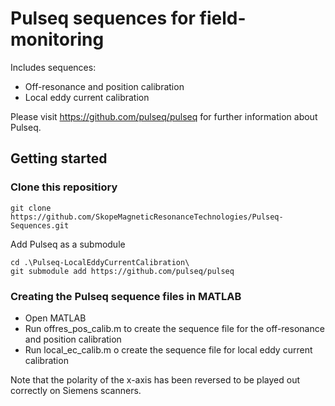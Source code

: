 # Pulseq sequences for field-monitoring

Includes sequences:

 - Off-resonance and position calibration
 - Local eddy current calibration

Please visit https://github.com/pulseq/pulseq for further information about Pulseq.

## Getting started

### Clone this repositiory 

    git clone https://github.com/SkopeMagneticResonanceTechnologies/Pulseq-Sequences.git

Add Pulseq as a submodule

    cd .\Pulseq-LocalEddyCurrentCalibration\
    git submodule add https://github.com/pulseq/pulseq
    
### Creating the Pulseq sequence files in MATLAB  

 - Open MATLAB 
 - Run offres_pos_calib.m to create the sequence file for the off-resonance and position calibration
 - Run local_ec_calib.m o create the sequence file for local eddy current calibration

Note that the polarity of the x-axis has been reversed to be played out correctly on Siemens scanners.
